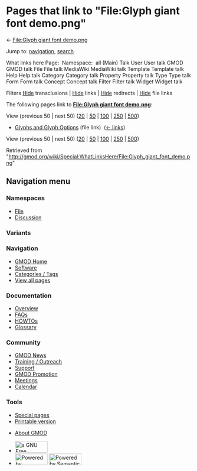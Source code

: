 <div id="mw-page-base" class="noprint">

</div>

<div id="mw-head-base" class="noprint">

</div>

<div id="content" class="mw-body" role="main">

<span id="top"></span>

<div id="mw-js-message" style="display:none;">

</div>



# <span dir="auto">Pages that link to "File:Glyph giant font demo.png"</span>

<div id="bodyContent">

<div id="contentSub">

← [File:Glyph giant font
demo.png](/wiki/File:Glyph_giant_font_demo.png "File:Glyph giant font demo.png")

</div>

<div id="jump-to-nav" class="mw-jump">

Jump to: [navigation](#mw-navigation), [search](#p-search)

</div>

<div id="mw-content-text">

What links here Page:  Namespace:  all (Main) Talk User User talk GMOD
GMOD talk File File talk MediaWiki MediaWiki talk Template Template talk
Help Help talk Category Category talk Property Property talk Type Type
talk Form Form talk Concept Concept talk Filter Filter talk Widget
Widget talk

Filters
[Hide](/mediawiki/index.php?title=Special:WhatLinksHere/File:Glyph_giant_font_demo.png&hidetrans=1 "Special:WhatLinksHere/File:Glyph giant font demo.png")
transclusions \|
[Hide](/mediawiki/index.php?title=Special:WhatLinksHere/File:Glyph_giant_font_demo.png&hidelinks=1 "Special:WhatLinksHere/File:Glyph giant font demo.png")
links \|
[Hide](/mediawiki/index.php?title=Special:WhatLinksHere/File:Glyph_giant_font_demo.png&hideredirs=1 "Special:WhatLinksHere/File:Glyph giant font demo.png")
redirects \|
[Hide](/mediawiki/index.php?title=Special:WhatLinksHere/File:Glyph_giant_font_demo.png&hideimages=1 "Special:WhatLinksHere/File:Glyph giant font demo.png")
file links

The following pages link to **[File:Glyph giant font
demo.png](/wiki/File:Glyph_giant_font_demo.png "File:Glyph giant font demo.png")**:

View (previous 50 \| next 50)
([20](/mediawiki/index.php?title=Special:WhatLinksHere/File:Glyph_giant_font_demo.png&limit=20 "Special:WhatLinksHere/File:Glyph giant font demo.png")
\|
[50](/mediawiki/index.php?title=Special:WhatLinksHere/File:Glyph_giant_font_demo.png&limit=50 "Special:WhatLinksHere/File:Glyph giant font demo.png")
\|
[100](/mediawiki/index.php?title=Special:WhatLinksHere/File:Glyph_giant_font_demo.png&limit=100 "Special:WhatLinksHere/File:Glyph giant font demo.png")
\|
[250](/mediawiki/index.php?title=Special:WhatLinksHere/File:Glyph_giant_font_demo.png&limit=250 "Special:WhatLinksHere/File:Glyph giant font demo.png")
\|
[500](/mediawiki/index.php?title=Special:WhatLinksHere/File:Glyph_giant_font_demo.png&limit=500 "Special:WhatLinksHere/File:Glyph giant font demo.png"))

- [Glyphs and Glyph
  Options](/wiki/Glyphs_and_Glyph_Options "Glyphs and Glyph Options")
  (file link) ‎ <span class="mw-whatlinkshere-tools">([←
  links](/mediawiki/index.php?title=Special:WhatLinksHere&target=Glyphs+and+Glyph+Options "Special:WhatLinksHere"))</span>

View (previous 50 \| next 50)
([20](/mediawiki/index.php?title=Special:WhatLinksHere/File:Glyph_giant_font_demo.png&limit=20 "Special:WhatLinksHere/File:Glyph giant font demo.png")
\|
[50](/mediawiki/index.php?title=Special:WhatLinksHere/File:Glyph_giant_font_demo.png&limit=50 "Special:WhatLinksHere/File:Glyph giant font demo.png")
\|
[100](/mediawiki/index.php?title=Special:WhatLinksHere/File:Glyph_giant_font_demo.png&limit=100 "Special:WhatLinksHere/File:Glyph giant font demo.png")
\|
[250](/mediawiki/index.php?title=Special:WhatLinksHere/File:Glyph_giant_font_demo.png&limit=250 "Special:WhatLinksHere/File:Glyph giant font demo.png")
\|
[500](/mediawiki/index.php?title=Special:WhatLinksHere/File:Glyph_giant_font_demo.png&limit=500 "Special:WhatLinksHere/File:Glyph giant font demo.png"))

</div>

<div class="printfooter">

Retrieved from
"<http://gmod.org/wiki/Special:WhatLinksHere/File:Glyph_giant_font_demo.png>"

</div>

<div id="catlinks" class="catlinks catlinks-allhidden">

</div>

<div class="visualClear">

</div>

</div>

</div>

<div id="mw-navigation">

## Navigation menu

<div id="mw-head">



<div id="left-navigation">

<div id="p-namespaces" class="vectorTabs" role="navigation"
aria-labelledby="p-namespaces-label">

### Namespaces

- <span id="ca-nstab-image"><a href="/wiki/File:Glyph_giant_font_demo.png" accesskey="c"
  title="View the file page [c]">File</a></span>
- <span id="ca-talk"><a
  href="/mediawiki/index.php?title=File_talk:Glyph_giant_font_demo.png&amp;action=edit&amp;redlink=1"
  accesskey="t"
  title="Discussion about the content page [t]">Discussion</a></span>

</div>

<div id="p-variants" class="vectorMenu emptyPortlet" role="navigation"
aria-labelledby="p-variants-label">

### 

### Variants[](#)

<div class="menu">

</div>

</div>

</div>

<div id="right-navigation">





</div>



</div>

</div>

</div>

<div id="mw-panel">

<div id="p-logo" role="banner">

<a href="/wiki/Main_Page"
style="background-image: url(http://gmod.org/images/GMOD-cogs.png);"
title="Visit the main page"></a>

</div>

<div id="p-Navigation" class="portal" role="navigation"
aria-labelledby="p-Navigation-label">

### Navigation

<div class="body">

- <span id="n-GMOD-Home">[GMOD Home](/wiki/Main_Page)</span>
- <span id="n-Software">[Software](/wiki/GMOD_Components)</span>
- <span id="n-Categories-.2F-Tags">[Categories /
  Tags](/wiki/Categories)</span>
- <span id="n-View-all-pages">[View all
  pages](/wiki/Special:AllPages)</span>

</div>

</div>

<div id="p-Documentation" class="portal" role="navigation"
aria-labelledby="p-Documentation-label">

### Documentation

<div class="body">

- <span id="n-Overview">[Overview](/wiki/Overview)</span>
- <span id="n-FAQs">[FAQs](/wiki/Category:FAQ)</span>
- <span id="n-HOWTOs">[HOWTOs](/wiki/Category:HOWTO)</span>
- <span id="n-Glossary">[Glossary](/wiki/Glossary)</span>

</div>

</div>

<div id="p-Community" class="portal" role="navigation"
aria-labelledby="p-Community-label">

### Community

<div class="body">

- <span id="n-GMOD-News">[GMOD News](/wiki/GMOD_News)</span>
- <span id="n-Training-.2F-Outreach">[Training /
  Outreach](/wiki/Training_and_Outreach)</span>
- <span id="n-Support">[Support](/wiki/Support)</span>
- <span id="n-GMOD-Promotion">[GMOD
  Promotion](/wiki/GMOD_Promotion)</span>
- <span id="n-Meetings">[Meetings](/wiki/Meetings)</span>
- <span id="n-Calendar">[Calendar](/wiki/Calendar)</span>

</div>

</div>

<div id="p-tb" class="portal" role="navigation"
aria-labelledby="p-tb-label">

### Tools

<div class="body">

- <span id="t-specialpages"><a href="/wiki/Special:SpecialPages" accesskey="q"
  title="A list of all special pages [q]">Special pages</a></span>
- <span id="t-print"><a
  href="/mediawiki/index.php?title=Special:WhatLinksHere/File:Glyph_giant_font_demo.png&amp;printable=yes"
  rel="alternate" accesskey="p"
  title="Printable version of this page [p]">Printable version</a></span>

</div>

</div>

</div>

</div>

<div id="footer" role="contentinfo">

- <span id="footer-places-about">[About
  GMOD](/wiki/GMOD:About "GMOD:About")</span>

<!-- -->

- <span id="footer-copyrightico">[<img src="http://www.gnu.org/graphics/gfdl-logo-small.png" width="88"
  height="31" alt="a GNU Free Documentation License" />](http://www.gnu.org/licenses/fdl-1.3.html)</span>
- <span id="footer-poweredbyico">[<img src="/mediawiki/skins/common/images/poweredby_mediawiki_88x31.png"
  width="88" height="31" alt="Powered by MediaWiki" />](//www.mediawiki.org/)
  [<img
  src="/mediawiki/extensions/SemanticMediaWiki/includes/../resources/images/smw_button.png"
  width="88" height="31" alt="Powered by Semantic MediaWiki" />](https://www.semantic-mediawiki.org/wiki/Semantic_MediaWiki)</span>

<div style="clear:both">

</div>

</div>
